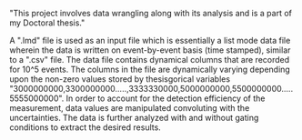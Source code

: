 "This project involves data wrangling along with its analysis and is a part of my Doctoral thesis."

A ".lmd" file is used as an input file which is essentially a list mode data file wherein the data is written on event-by-event basis (time stamped), similar to a ".csv" file. 
The data file contains dynamical columns that are recorded for 10^5 events. 
The columns in the file are dynamically varying depending upon the non-zero values stored by thesisgorical variables "3000000000,3300000000.....,3333330000,5000000000,5500000000.....5555000000". In order to account for the detection efficiency of the measurement, data values are manipulated convoluting  with the uncertainties. 
The data is further analyzed with and without gating conditions to extract the desired results. 
